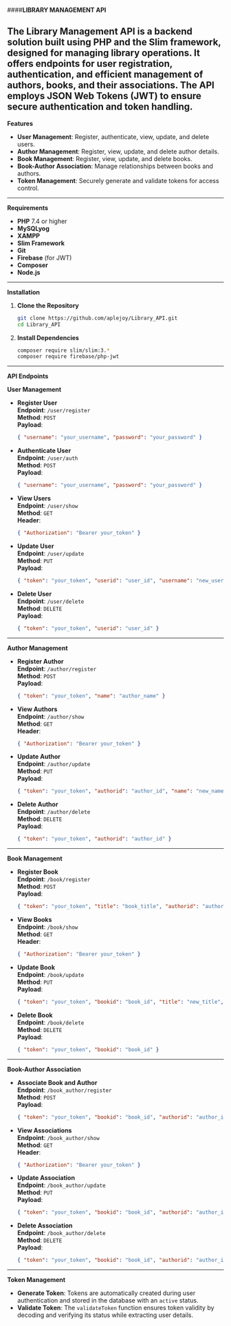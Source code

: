 ####**LIBRARY MANAGEMENT API**

The **Library Management API** is a backend solution built using PHP and the Slim framework, designed for managing library operations. It offers endpoints for user registration, authentication, and efficient management of authors, books, and their associations. The API employs **JSON Web Tokens (JWT)** to ensure secure authentication and token handling.
---

**Features**
- **User Management**: Register, authenticate, view, update, and delete users.
- **Author Management**: Register, view, update, and delete author details.
- **Book Management**: Register, view, update, and delete books.
- **Book-Author Association**: Manage relationships between books and authors.
- **Token Management**: Securely generate and validate tokens for access control.

---

**Requirements**
- **PHP** 7.4 or higher
- **MySQLyog**
- **XAMPP**
- **Slim Framework**
- **Git**
- **Firebase** (for JWT)
- **Composer**
- **Node.js**

---

**Installation**
1. **Clone the Repository**  
   ```bash
   git clone https://github.com/aplejoy/Library_API.git
   cd Library_API
   ```

2. **Install Dependencies**  
   ```bash
   composer require slim/slim:3.*
   composer require firebase/php-jwt
   ```

---

**API Endpoints**

**User Management**
- **Register User**  
  **Endpoint**: `/user/register`  
  **Method**: `POST`  
  **Payload**:
  ```json
  { "username": "your_username", "password": "your_password" }
  ```

- **Authenticate User**  
  **Endpoint**: `/user/auth`  
  **Method**: `POST`  
  **Payload**:
  ```json
  { "username": "your_username", "password": "your_password" }
  ```

- **View Users**  
  **Endpoint**: `/user/show`  
  **Method**: `GET`  
  **Header**:
  ```json
  { "Authorization": "Bearer your_token" }
  ```

- **Update User**  
  **Endpoint**: `/user/update`  
  **Method**: `PUT`  
  **Payload**:
  ```json
  { "token": "your_token", "userid": "user_id", "username": "new_username", "password": "new_password" }
  ```

- **Delete User**  
  **Endpoint**: `/user/delete`  
  **Method**: `DELETE`  
  **Payload**:
  ```json
  { "token": "your_token", "userid": "user_id" }
  ```

---

**Author Management**
- **Register Author**  
  **Endpoint**: `/author/register`  
  **Method**: `POST`  
  **Payload**:
  ```json
  { "token": "your_token", "name": "author_name" }
  ```

- **View Authors**  
  **Endpoint**: `/author/show`  
  **Method**: `GET`  
  **Header**:
  ```json
  { "Authorization": "Bearer your_token" }
  ```

- **Update Author**  
  **Endpoint**: `/author/update`  
  **Method**: `PUT`  
  **Payload**:
  ```json
  { "token": "your_token", "authorid": "author_id", "name": "new_name" }
  ```

- **Delete Author**  
  **Endpoint**: `/author/delete`  
  **Method**: `DELETE`  
  **Payload**:
  ```json
  { "token": "your_token", "authorid": "author_id" }
  ```

---

**Book Management**
- **Register Book**  
  **Endpoint**: `/book/register`  
  **Method**: `POST`  
  **Payload**:
  ```json
  { "token": "your_token", "title": "book_title", "authorid": "author_id" }
  ```

- **View Books**  
  **Endpoint**: `/book/show`  
  **Method**: `GET`  
  **Header**:
  ```json
  { "Authorization": "Bearer your_token" }
  ```

- **Update Book**  
  **Endpoint**: `/book/update`  
  **Method**: `PUT`  
  **Payload**:
  ```json
  { "token": "your_token", "bookid": "book_id", "title": "new_title", "authorid": "author_id" }
  ```

- **Delete Book**  
  **Endpoint**: `/book/delete`  
  **Method**: `DELETE`  
  **Payload**:
  ```json
  { "token": "your_token", "bookid": "book_id" }
  ```

---

**Book-Author Association**
- **Associate Book and Author**  
  **Endpoint**: `/book_author/register`  
  **Method**: `POST`  
  **Payload**:
  ```json
  { "token": "your_token", "bookid": "book_id", "authorid": "author_id" }
  ```

- **View Associations**  
  **Endpoint**: `/book_author/show`  
  **Method**: `GET`  
  **Header**:
  ```json
  { "Authorization": "Bearer your_token" }
  ```

- **Update Association**  
  **Endpoint**: `/book_author/update`  
  **Method**: `PUT`  
  **Payload**:
  ```json
  { "token": "your_token", "bookid": "book_id", "authorid": "author_id" }
  ```

- **Delete Association**  
  **Endpoint**: `/book_author/delete`  
  **Method**: `DELETE`  
  **Payload**:
  ```json
  { "token": "your_token", "bookid": "book_id", "authorid": "author_id" }
  ```

---

**Token Management**
- **Generate Token**: Tokens are automatically created during user authentication and stored in the database with an `active` status.
- **Validate Token**: The `validateToken` function ensures token validity by decoding and verifying its status while extracting user details.
